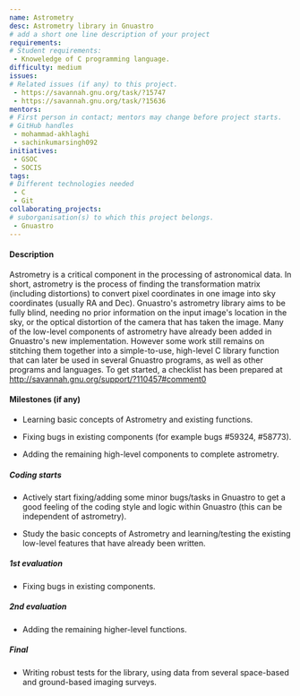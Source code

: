 ```yaml
---
name: Astrometry
desc: Astrometry library in Gnuastro
# add a short one line description of your project
requirements:
# Student requirements:
 - Knoweledge of C programming language.
difficulty: medium
issues:
# Related issues (if any) to this project.
 - https://savannah.gnu.org/task/?15747
 - https://savannah.gnu.org/task/?15636
mentors:
# First person in contact; mentors may change before project starts.
# GitHub handles
 - mohammad-akhlaghi
 - sachinkumarsingh092
initiatives:
 - GSOC
 - SOCIS
tags:
# Different technologies needed
 - C
 - Git
collaborating_projects:
# suborganisation(s) to which this project belongs.
 - Gnuastro
---
```



#### Description

Astrometry is a critical component in the processing of astronomical data.
In short, astrometry is the process of finding the transformation matrix (including distortions) to convert pixel coordinates in one image into sky coordinates (usually RA and Dec).
Gnuastro's astrometry library aims to be fully blind, needing no prior information on the input image's location in the sky, or the optical distortion of the camera that has taken the image.
Many of the low-level components of astrometry have already been added in Gnuastro's new implementation.
However some work still remains on stitching them together into a simple-to-use, high-level C library function that can later be used in several Gnuastro programs, as well as other programs and languages.
To get started, a checklist has been prepared at http://savannah.gnu.org/support/?110457#comment0

#### Milestones (if any)

 * Learning basic concepts of Astrometry and existing functions.

 * Fixing bugs in existing components (for example bugs #59324, #58773).

 * Adding the remaining high-level components to complete astrometry.

##### Coding starts

* Actively start fixing/adding some minor bugs/tasks in Gnuastro to get a good feeling of the coding style and logic within Gnuastro (this can be independent of astrometry).

* Study the basic concepts of Astrometry and learning/testing the existing low-level features that have already been written.

##### 1st evaluation

* Fixing bugs in existing components.

##### 2nd evaluation

* Adding the remaining higher-level functions.

##### Final

* Writing robust tests for the library, using data from several space-based and ground-based imaging surveys.

